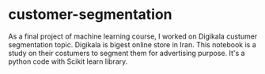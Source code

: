 # customer-segmentation
As a final project of machine learning course, I worked on Digikala custumer segmentation topic.
Digikala is bigest online store in Iran. This notebook is a study on their costumers to segment them for advertising purpose.
It's a python code with Scikit learn library.
